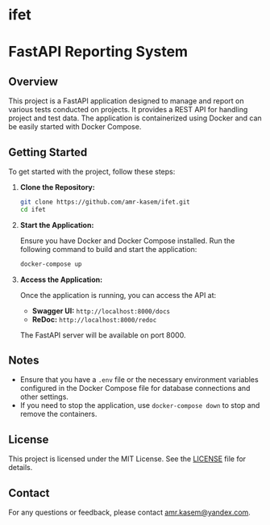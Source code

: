 # ifet

# FastAPI Reporting System

## Overview

This project is a FastAPI application designed to manage and report on various tests conducted on projects. It provides a REST API for handling project and test data. The application is containerized using Docker and can be easily started with Docker Compose.

## Getting Started

To get started with the project, follow these steps:

1. **Clone the Repository:**

   ```bash
   git clone https://github.com/amr-kasem/ifet.git
   cd ifet

2. **Start the Application:**

   Ensure you have Docker and Docker Compose installed. Run the following command to build and start the application:

   ```bash
   docker-compose up

3. **Access the Application:**

   Once the application is running, you can access the API at:

   - **Swagger UI:** `http://localhost:8000/docs`
   - **ReDoc:** `http://localhost:8000/redoc`

   The FastAPI server will be available on port 8000.

## Notes

- Ensure that you have a `.env` file or the necessary environment variables configured in the Docker Compose file for database connections and other settings.
- If you need to stop the application, use `docker-compose down` to stop and remove the containers.

## License

This project is licensed under the MIT License. See the [LICENSE](LICENSE) file for details.

## Contact

For any questions or feedback, please contact [amr.kasem@yandex.com](mailto:amr.kasem@yandex.com).
